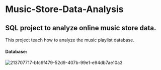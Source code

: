 # Music-Store-Data-Analysis

## SQL project to analyze online music store data.

This project teach how to analyze the music playlist database. 

#### Database:
![213707717-bfc9f479-52d9-407b-99e1-e94db7ae10a3](https://github.com/Constantine-Gogas/Music-Store-Data-Analysis/assets/138850457/e76772af-fa90-40dc-aa44-0a036195d523)
